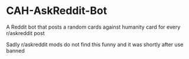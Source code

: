 # CAH-AskReddit-Bot

A Reddit bot that posts a random cards against humanity card for every r/askreddit post


Sadly r/askreddit mods do not find this funny and it was shortly after use banned
